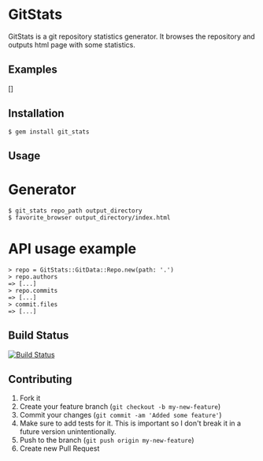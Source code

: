# GitStats

GitStats is a git repository statistics generator.
It browses the repository and outputs html page with some statistics.

## Examples
[]

## Installation

    $ gem install git_stats

## Usage

# Generator

    $ git_stats repo_path output_directory
    $ favorite_browser output_directory/index.html

# API usage example

    > repo = GitStats::GitData::Repo.new(path: '.')
    > repo.authors
    => [...]
    > repo.commits
    => [...]
    > commit.files
    => [...]

## Build Status
[![Build Status](https://secure.travis-ci.org/tomgi/git_stats.png)](https://secure.travis-ci.org/tomgi/git_stats)

## Contributing

1. Fork it
2. Create your feature branch (`git checkout -b my-new-feature`)
3. Commit your changes (`git commit -am 'Added some feature'`)
4. Make sure to add tests for it. This is important so I don't break it in a future version unintentionally.
5. Push to the branch (`git push origin my-new-feature`)
6. Create new Pull Request